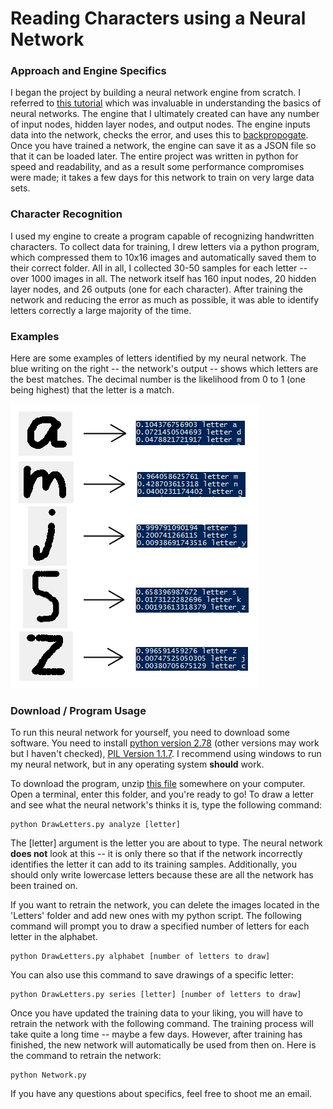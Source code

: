 # Reading Characters using a Neural Network

### Approach and Engine Specifics

I began the project by building a neural network engine from scratch. I referred to [this tutorial](http://mattmazur.com/2015/03/17/a-step-by-step-backpropagation-example/ "neural network tutorial") which was invaluable in understanding the basics of neural networks. The engine that I ultimately created can have any number of input nodes, hidden layer nodes, and output nodes. The engine inputs data into the network, checks the error, and uses this to [backpropogate](https://en.wikipedia.org/wiki/Backpropagation "backpropogation link"). Once you have trained a network, the engine can save it as a JSON file so that it can be loaded later. The entire project was written in python for speed and readability, and as a result some performance compromises were made; it takes a few days for this network to train on very large data sets.

### Character Recognition

I used my engine to create a program capable of recognizing handwritten characters. To collect data for training, I drew letters via a python program, which compressed them to 10x16 images and automatically saved them to their correct folder. All in all, I collected 30-50 samples for each letter -- over 1000 images in all. The network itself has 160 input nodes, 20 hidden layer nodes, and 26 outputs (one for each character). After training the network and reducing the error as much as possible, it was able to identify letters correctly a large majority of the time.

### Examples

Here are some examples of letters identified by my neural network. The blue writing on the right -- the network's output -- shows which letters are the best matches. The decimal number is the likelihood from 0 to 1 (one being highest) that the letter is a match. 

![example character recognition](img/neural-network.jpg "example character recognition")

### Download / Program Usage

To run this neural network for yourself, you need to download some software. You need to install [python version 2.78](https://www.python.org/download/releases/2.7.8/ "python download link") (other versions may work but I haven't checked), [PIL Version 1.1.7](http://www.pythonware.com/products/pil/ "PIL download link"). I recommend using windows to run my neural network, but in any operating system __should__ work.  

To download the program, unzip [this file](../Downloads/character-recognition-neural-network.zip "zipped neural network files") somewhere on your computer. Open a terminal, enter this folder, and you're ready to go! To draw a letter and see what the neural network's thinks it is, type the following command:

	python DrawLetters.py analyze [letter]

The [letter] argument is the letter you are about to type. The neural network **does not** look at this -- it is only there so that if the network incorrectly identifies the letter it can add to its training samples. Additionally, you should only write lowercase letters because these are all the network has been trained on. 

If you want to retrain the network, you can delete the images located in the 'Letters' folder and add new ones with my python script. The following command will prompt you to draw a specified number of letters for each letter in the alphabet.

	python DrawLetters.py alphabet [number of letters to draw]

You can also use this command to save drawings of a specific letter:

	python DrawLetters.py series [letter] [number of letters to draw]

Once you have updated the training data to your liking, you will have to retrain the network with the following command. The training process will take quite a long time -- maybe a few days. However, after training has finished, the new network will automatically be used from then on. Here is the command to retrain the network:

	python Network.py

If you have any questions about specifics, feel free to shoot me an email.